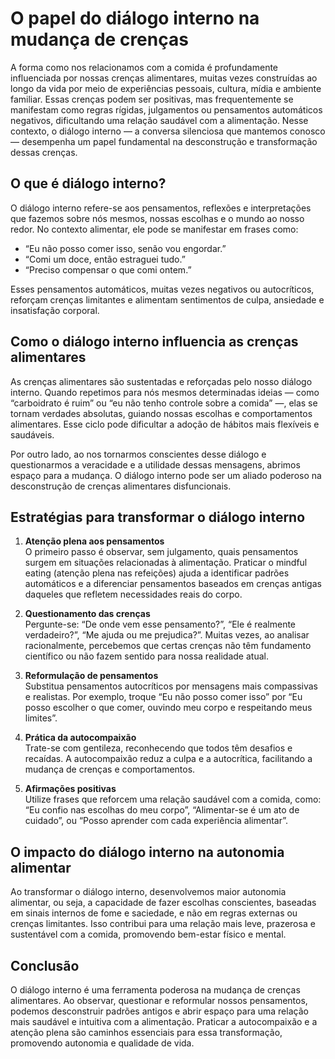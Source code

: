 # O papel do diálogo interno na mudança de crenças

A forma como nos relacionamos com a comida é profundamente influenciada por nossas crenças alimentares, muitas vezes construídas ao longo da vida por meio de experiências pessoais, cultura, mídia e ambiente familiar. Essas crenças podem ser positivas, mas frequentemente se manifestam como regras rígidas, julgamentos ou pensamentos automáticos negativos, dificultando uma relação saudável com a alimentação. Nesse contexto, o diálogo interno — a conversa silenciosa que mantemos conosco — desempenha um papel fundamental na desconstrução e transformação dessas crenças.

## O que é diálogo interno?

O diálogo interno refere-se aos pensamentos, reflexões e interpretações que fazemos sobre nós mesmos, nossas escolhas e o mundo ao nosso redor. No contexto alimentar, ele pode se manifestar em frases como:  
- “Eu não posso comer isso, senão vou engordar.”  
- “Comi um doce, então estraguei tudo.”  
- “Preciso compensar o que comi ontem.”  

Esses pensamentos automáticos, muitas vezes negativos ou autocríticos, reforçam crenças limitantes e alimentam sentimentos de culpa, ansiedade e insatisfação corporal.

## Como o diálogo interno influencia as crenças alimentares

As crenças alimentares são sustentadas e reforçadas pelo nosso diálogo interno. Quando repetimos para nós mesmos determinadas ideias — como “carboidrato é ruim” ou “eu não tenho controle sobre a comida” —, elas se tornam verdades absolutas, guiando nossas escolhas e comportamentos alimentares. Esse ciclo pode dificultar a adoção de hábitos mais flexíveis e saudáveis.

Por outro lado, ao nos tornarmos conscientes desse diálogo e questionarmos a veracidade e a utilidade dessas mensagens, abrimos espaço para a mudança. O diálogo interno pode ser um aliado poderoso na desconstrução de crenças alimentares disfuncionais.

## Estratégias para transformar o diálogo interno

1. **Atenção plena aos pensamentos**  
   O primeiro passo é observar, sem julgamento, quais pensamentos surgem em situações relacionadas à alimentação. Praticar o mindful eating (atenção plena nas refeições) ajuda a identificar padrões automáticos e a diferenciar pensamentos baseados em crenças antigas daqueles que refletem necessidades reais do corpo.

2. **Questionamento das crenças**  
   Pergunte-se: “De onde vem esse pensamento?”, “Ele é realmente verdadeiro?”, “Me ajuda ou me prejudica?”. Muitas vezes, ao analisar racionalmente, percebemos que certas crenças não têm fundamento científico ou não fazem sentido para nossa realidade atual.

3. **Reformulação de pensamentos**  
   Substitua pensamentos autocríticos por mensagens mais compassivas e realistas. Por exemplo, troque “Eu não posso comer isso” por “Eu posso escolher o que comer, ouvindo meu corpo e respeitando meus limites”.

4. **Prática da autocompaixão**  
   Trate-se com gentileza, reconhecendo que todos têm desafios e recaídas. A autocompaixão reduz a culpa e a autocrítica, facilitando a mudança de crenças e comportamentos.

5. **Afirmações positivas**  
   Utilize frases que reforcem uma relação saudável com a comida, como: “Eu confio nas escolhas do meu corpo”, “Alimentar-se é um ato de cuidado”, ou “Posso aprender com cada experiência alimentar”.

## O impacto do diálogo interno na autonomia alimentar

Ao transformar o diálogo interno, desenvolvemos maior autonomia alimentar, ou seja, a capacidade de fazer escolhas conscientes, baseadas em sinais internos de fome e saciedade, e não em regras externas ou crenças limitantes. Isso contribui para uma relação mais leve, prazerosa e sustentável com a comida, promovendo bem-estar físico e mental.

## Conclusão

O diálogo interno é uma ferramenta poderosa na mudança de crenças alimentares. Ao observar, questionar e reformular nossos pensamentos, podemos desconstruir padrões antigos e abrir espaço para uma relação mais saudável e intuitiva com a alimentação. Praticar a autocompaixão e a atenção plena são caminhos essenciais para essa transformação, promovendo autonomia e qualidade de vida.